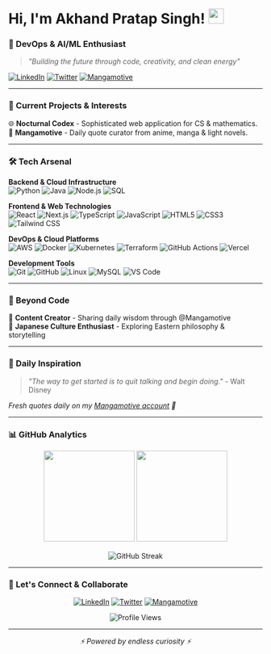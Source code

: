 <h1>Hi, I'm Akhand Pratap Singh! <img src="https://raw.githubusercontent.com/MartinHeinz/MartinHeinz/master/wave.gif" width="30px"></h1>

<h3>🚀 DevOps & AI/ML Enthusiast </h3>

> *"Building the future through code, creativity, and clean energy"*

[![LinkedIn](https://img.shields.io/badge/LinkedIn-0077B5?style=for-the-badge&logo=linkedin&logoColor=white)](https://www.linkedin.com/in/akhand6886/)
[![Twitter](https://img.shields.io/badge/Twitter-1DA1F2?style=for-the-badge&logo=twitter&logoColor=white)](https://x.com/realakhandsingh)
[![Mangamotive](https://img.shields.io/badge/Quotes-FF6B6B?style=for-the-badge&logo=twitter&logoColor=white)](https://x.com/mangamotive)

---

### 🌟 Current Projects & Interests 
<!-- 📖 **"Anime and Life"** - Self-help book series exploring life lessons from anime/manga  -->
🌐 **Nocturnal Codex** - Sophisticated web application for CS & mathematics.  
🎌 **Mangamotive** - Daily quote curator from anime, manga & light novels.

---

### 🛠️ Tech Arsenal

**Backend & Cloud Infrastructure**  
![Python](https://img.shields.io/badge/python-3670A0?style=for-the-badge&logo=python&logoColor=ffdd54)
![Java](https://img.shields.io/badge/java-%23ED8B00.svg?style=for-the-badge&logo=openjdk&logoColor=white)
![Node.js](https://img.shields.io/badge/node.js-6DA55F?style=for-the-badge&logo=node.js&logoColor=white)
![SQL](https://img.shields.io/badge/sql-%2300f.svg?style=for-the-badge&logo=mysql&logoColor=white)

**Frontend & Web Technologies**  
![React](https://img.shields.io/badge/React-20232A?style=for-the-badge&logo=react&logoColor=61DAFB)
![Next.js](https://img.shields.io/badge/Next.js-000000?style=for-the-badge&logo=nextdotjs&logoColor=white)
![TypeScript](https://img.shields.io/badge/typescript-%23007ACC.svg?style=for-the-badge&logo=typescript&logoColor=white)
![JavaScript](https://img.shields.io/badge/javascript-%23323330.svg?style=for-the-badge&logo=javascript&logoColor=%23F7DF1E)
![HTML5](https://img.shields.io/badge/html5-%23E34F26.svg?style=for-the-badge&logo=html5&logoColor=white)
![CSS3](https://img.shields.io/badge/css3-%231572B6.svg?style=for-the-badge&logo=css3&logoColor=white)
![Tailwind CSS](https://img.shields.io/badge/Tailwind_CSS-38B2AC?style=for-the-badge&logo=tailwind-css&logoColor=white)

**DevOps & Cloud Platforms**  
![AWS](https://img.shields.io/badge/AWS-%23FF9900.svg?style=for-the-badge&logo=amazon-aws&logoColor=white)
![Docker](https://img.shields.io/badge/docker-%230db7ed.svg?style=for-the-badge&logo=docker&logoColor=white)
![Kubernetes](https://img.shields.io/badge/kubernetes-%23326ce5.svg?style=for-the-badge&logo=kubernetes&logoColor=white)
![Terraform](https://img.shields.io/badge/Terraform-7B42BC?style=for-the-badge&logo=terraform&logoColor=white)
![GitHub Actions](https://img.shields.io/badge/GitHub%20Actions-2088FF?style=for-the-badge&logo=github-actions&logoColor=white)
![Vercel](https://img.shields.io/badge/vercel-%23000000.svg?style=for-the-badge&logo=vercel&logoColor=white)

**Development Tools**  
![Git](https://img.shields.io/badge/git-%23F05033.svg?style=for-the-badge&logo=git&logoColor=white)
![GitHub](https://img.shields.io/badge/github-%23121011.svg?style=for-the-badge&logo=github&logoColor=white)
![Linux](https://img.shields.io/badge/linux-%23FCC624.svg?style=for-the-badge&logo=linux&logoColor=black)
![MySQL](https://img.shields.io/badge/mysql-%2300f.svg?style=for-the-badge&logo=mysql&logoColor=white)
![VS Code](https://img.shields.io/badge/Visual%20Studio%20Code-007ACC?style=for-the-badge&logo=visualstudiocode&logoColor=white)

---

### 🎨 Beyond Code
 <!--📚 **Author** - Writing self-help books inspired by anime philosophy  -->
🎌 **Content Creator** - Sharing daily wisdom through @Mangamotive  
🌸 **Japanese Culture Enthusiast** - Exploring Eastern philosophy & storytelling  

---

### 💭 Daily Inspiration
> *"The way to get started is to quit talking and begin doing."* - Walt Disney

*Fresh quotes daily on my [Mangamotive account](https://x.com/mangamotive) 🌟*

---

### 📊 GitHub Analytics

<div align="center">
  <img height="180em" src="https://github-readme-stats.vercel.app/api?username=akhand6886&show_icons=true&theme=tokyonight&include_all_commits=true&count_private=true"/>
  <img height="180em" src="https://github-readme-stats.vercel.app/api/top-langs/?username=akhand6886&layout=compact&theme=tokyonight&hide=PHP"/>
</div>

<br>

<div align="center">
  <img src="https://github-readme-streak-stats.herokuapp.com/?user=akhand6886&theme=tokyonight" alt="GitHub Streak"/>
</div>

---

### 🤝 Let's Connect & Collaborate

<div align="center">
  
[![LinkedIn](https://img.shields.io/badge/LinkedIn-0077B5?style=for-the-badge&logo=linkedin&logoColor=white)](https://www.linkedin.com/in/akhand6886/)
[![Twitter](https://img.shields.io/badge/Twitter-1DA1F2?style=for-the-badge&logo=twitter&logoColor=white)](https://x.com/realakhandsingh)
[![Mangamotive](https://img.shields.io/badge/Daily_Quotes-FF6B6B?style=for-the-badge&logo=twitter&logoColor=white)](https://x.com/mangamotive)

<img src="https://komarev.com/ghpvc/?username=akhand6886&color=blueviolet&style=flat-square&label=Profile+Views" alt="Profile Views"/>

</div>

---

<div align="center">
  <i>⚡ Powered by endless curiosity ⚡</i>
</div>
